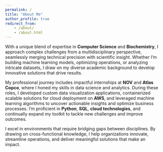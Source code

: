 ```yaml
---
permalink: /
title: "About Me"
author_profile: true
redirect_from:
    - /about/
    - /about.html
---
```


With a unique blend of expertise in **Computer Science** and **Biochemistry**, I approach complex challenges from a multidisciplinary perspective, seamlessly merging technical precision with scientific insight. Whether I’m building machine learning models, optimizing operations, or analyzing intricate datasets, I draw on my diverse academic background to develop innovative solutions that drive results.

My professional journey includes impactful internships at **NOV** and **Atlas Copco**, where I honed my skills in data science and analytics. During these roles, I developed custom data visualization applications, containerized scalable solutions for cloud deployment on **AWS**, and leveraged machine learning algorithms to uncover actionable insights and optimize business processes. I’m proficient in **Python**, **SQL**, **cloud technologies**, and continually expand my toolkit to tackle new challenges and improve outcomes.

I excel in environments that require bridging gaps between disciplines. By drawing on cross-functional knowledge, I help organizations innovate, streamline operations, and deliver meaningful solutions that make an impact.
